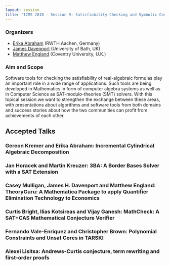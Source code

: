 ```yaml
---
layout: session
title: "ICMS 2018 - Session 9: Satisfiability Checking and Symbolic Computation"
---
```

### Organizers

*   [Erika Abraham](mailto:abraham@informatik.rwth-aachen.de) (RWTH Aachen, Germany)
*   [James Davenport](mailto:j.h.davenport@bath.ac.uk) (University of Bath, UK)
*   [Matthew England](mailto:Matthew.England@coventry.ac.uk) (Coventry University, U.K.)

### Aim and Scope

Software tools for checking the satisfiability of real-algebraic formulas play an important role in a wide range of applications. Such tools are being developed in Mathematics in form of computer algebra systems as well as in Computer Science as SAT-modulo-theories (SMT) solvers. With this topical session we want to strengthen the exchange between these areas, with presentations about algorithms and software tools from both domains and success stories about how the two communities can profit from achievements of each other.


## Accepted Talks

### Gereon Kremer and Erika Abraham:	Incremental Cylindrical Algebraic Decomposition
### Jan Horacek and Martin Kreuzer:	3BA: A Border Bases Solver with a SAT Extension
### Casey Mulligan, James H. Davenport and Matthew England:	TheoryGuru: A Mathematica Package to apply Quantifier Elimination Technology to Economics
### Curtis Bright, Ilias Kotsireas and Vijay Ganesh:	MathCheck: A SAT+CAS Mathematical Conjecture Verifier
### Fernando Vale-Enriquez and Christopher Brown:	Polynomial Constraints and Unsat Cores in TARSKI
### Alexei Lisitsa:	Andrews-Curtis conjecture, term rewriting and first-order proofs
